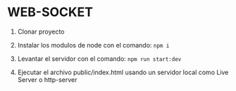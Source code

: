 
# WEB-SOCKET

1. Clonar proyecto
   
2. Instalar los modulos de node con el comando:  ```npm i```

3. Levantar el servidor con el comando: ```npm run start:dev```

4. Ejecutar el archivo public/index.html usando un servidor local como Live Server o http-server

